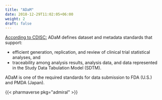```yaml
---
title: "ADaM"
date: 2018-12-29T11:02:05+06:00
weight: 2
draft: false
---
```


[According to CDISC:](https://www.cdisc.org/standards/foundational/adam) ADaM defines dataset and metadata standards that support:

* efficient generation, replication, and review of clinical trial statistical analyses, and
* traceability among analysis results, analysis data, and data represented in the Study Data Tabulation Model (SDTM).​

ADaM is one of the required standards for data submission to FDA (U.S.) and PMDA (Japan).

{{< pharmaverse pkg="admiral" >}}